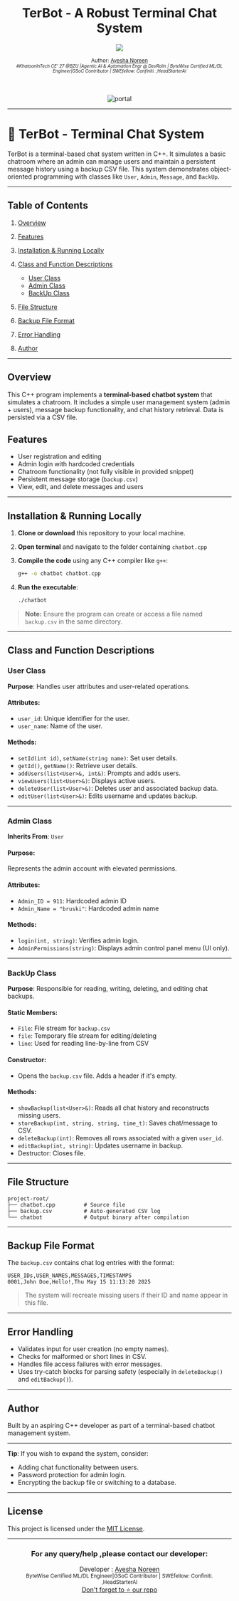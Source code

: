 
<div align="center">
  <h1>TerBot - A Robust Terminal Chat System</h1>
  <a class="header-badge" target="_blank" href="https://www.linkedin.com/in/khatoonintech/">
  <img src="https://img.shields.io/badge/style--5eba00.svg?label=LinkedIn&logo=linkedin&style=social">
  </a>
  

<sub>Author:
<a href="https://www.linkedin.com/in/Khatoonintech/" target="_blank">Ayesha Noreen</a><br>
<small> <i>#KhatoonInTech CE' 27 @BZU |Agentic AI & Automation Engr @ DevRolin | ByteWise Certified ML/DL Engineer|GSoC Contributor | SWEfellow: Confiniti. ,HeadStarterAI</i> </small>
</sub>
<br>
<br>
<br>

 ![portal ](../main/images/portal.png)

</div>

---


# 🤖 TerBot - Terminal Chat System

TerBot is a terminal-based chat system written in C++. It simulates a basic chatroom where an admin can manage users and maintain a persistent message history using a backup CSV file. This system demonstrates object-oriented programming with classes like `User`, `Admin`, `Message`, and `BackUp`.

---
## Table of Contents

1. [Overview](#overview)
2. [Features](#features)
3. [Installation & Running Locally](#installation--running-locally)
4. [Class and Function Descriptions](#class-and-function-descriptions)

   * [User Class](#user-class)
   * [Admin Class](#admin-class)
   * [BackUp Class](#backup-class)
5. [File Structure](#file-structure)
6. [Backup File Format](#backup-file-format)
7. [Error Handling](#error-handling)
8. [Author](#author)

---

## Overview

This C++ program implements a **terminal-based chatbot system** that simulates a chatroom. It includes a simple user management system (admin + users), message backup functionality, and chat history retrieval. Data is persisted via a CSV file.

## Features

* User registration and editing
* Admin login with hardcoded credentials
* Chatroom functionality (not fully visible in provided snippet)
* Persistent message storage (`backup.csv`)
* View, edit, and delete messages and users
---

## Installation & Running Locally

1. **Clone or download** this repository to your local machine.

2. **Open terminal** and navigate to the folder containing `chatbot.cpp`

3. **Compile the code** using any C++ compiler like `g++`:

   ```bash
   g++ -o chatbot chatbot.cpp
   ```

4. **Run the executable**:

   ```bash
   ./chatbot
   ```

> **Note:** Ensure the program can create or access a file named `backup.csv` in the same directory.

---
## Class and Function Descriptions

### User Class

**Purpose**: Handles user attributes and user-related operations.

#### Attributes:

* `user_id`: Unique identifier for the user.
* `user_name`: Name of the user.

#### Methods:

* `setId(int id)`, `setName(string name)`: Set user details.
* `getId()`, `getName()`: Retrieve user details.
* `addUsers(list<User>&, int&)`: Prompts and adds users.
* `viewUsers(list<User>&)`: Displays active users.
* `deleteUser(list<User>&)`: Deletes user and associated backup data.
* `editUser(list<User>&)`: Edits username and updates backup.

---

### Admin Class

**Inherits From**: `User`

#### Purpose:

Represents the admin account with elevated permissions.

#### Attributes:

* `Admin_ID = 911`: Hardcoded admin ID
* `Admin_Name = "bruski"`: Hardcoded admin name

#### Methods:

* `login(int, string)`: Verifies admin login.
* `AdminPermissions(string)`: Displays admin control panel menu (UI only).

---

### BackUp Class

**Purpose**: Responsible for reading, writing, deleting, and editing chat backups.

#### Static Members:

* `File`: File stream for `backup.csv`
* `file`: Temporary file stream for editing/deleting
* `line`: Used for reading line-by-line from CSV

#### Constructor:

* Opens the `backup.csv` file. Adds a header if it's empty.

#### Methods:

* `showBackup(list<User>&)`: Reads all chat history and reconstructs missing users.
* `storeBackup(int, string, string, time_t)`: Saves chat/message to CSV.
* `deleteBackup(int)`: Removes all rows associated with a given `user_id`.
* `editBackup(int, string)`: Updates username in backup.
* Destructor: Closes file.

---

## File Structure

```
project-root/
├── chatbot.cpp         # Source file
├── backup.csv          # Auto-generated CSV log
└── chatbot             # Output binary after compilation
```

---

## Backup File Format

The `backup.csv` contains chat log entries with the format:

```
USER_IDs,USER_NAMES,MESSAGES,TIMESTAMPS
0001,John Doe,Hello!,Thu May 15 11:13:20 2025
```

> The system will recreate missing users if their ID and name appear in this file.

---

## Error Handling

* Validates input for user creation (no empty names).
* Checks for malformed or short lines in CSV.
* Handles file access failures with error messages.
* Uses try-catch blocks for parsing safety (especially in `deleteBackup()` and `editBackup()`).

---

## Author

Built by an aspiring C++ developer as part of a terminal-based chatbot management system.

---

**Tip**: If you wish to expand the system, consider:

* Adding chat functionality between users.
* Password protection for admin login.
* Encrypting the backup file or switching to a database.

---


## License

This project is licensed under the [MIT License](LICENSE).


---

<div align="center">
<h3>For any query/help ,please contact our developer:</h3>  
Developer : <a href="https://www.linkedin.com/in/Khatoonintech/" target="_blank">Ayesha Noreen</a><br>
   <small> ByteWise Certified ML/DL Engineer|GSoC Contributor | SWEfellow: Confiniti. ,HeadStarterAI </small>
<br> <a href="https://www.github.com/Khatoonintech/" target="_blank"> Don't forget to ⭐ our repo </a><br>


</div>

